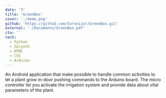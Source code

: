 ```yaml
---
date: '3'
title: 'GreenBox'
cover: './demo.png'
github: 'https://github.com/Surveiior/GreenBox.git'
external: './Documents/GreenBox.pdf'
cta: ''
tech:
  - Python
  - Zerynth
  - HTML
  - CSS
  - Arduino
---
```


An Android application that make possible to handle common activities to let a plant grow in-door pushing commands to the Arduino board. The micro controller let you activate the irrigation system and provide data about vital parameters of the plant.
